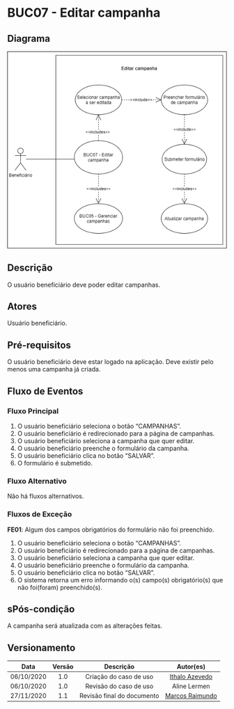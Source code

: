 # BUC07 - Editar campanha

## Diagrama

![BUC07](../../../../assets/images/casosDeUso/BUC07.png)

## Descrição

O usuário beneficiário deve poder editar campanhas.

## Atores

Usuário beneficiário.

## Pré-requisitos

O usuário beneficiário deve estar logado na aplicação.
Deve existir pelo menos uma campanha já criada.

## Fluxo de Eventos

### Fluxo Principal

1. O usuário beneficiário seleciona o botão “CAMPANHAS”.
2. O usuário beneficiário é redirecionado para a página de campanhas.
3. O usuário beneficiário seleciona a campanha que quer editar.
4. O usuário beneficiário preenche o formulário da campanha.
5. O usuário beneficiário clica no botão “SALVAR”.
6. O formulário é submetido.

### Fluxo Alternativo

Não há fluxos alternativos.

### Fluxos de Exceção

**FE01**: Algum dos campos obrigatórios do formulário não foi preenchido.
1. O usuário beneficiário seleciona o botão “CAMPANHAS”.
2. O usuário beneficiário é redirecionado para a página de campanhas.
3. O usuário beneficiário seleciona a campanha que quer editar.
4. O usuário beneficiário preenche o formulário da campanha.
5. O usuário beneficiário clica no botão “SALVAR”.
6. O sistema retorna um erro informando o(s) campo(s) obrigatório(s) que não foi(foram) preenchido(s).

## sPós-condição

A campanha será atualizada com as alterações feitas.

## Versionamento
|    Data    | Versão |                        Descrição                         |                            Autor(es)                             |
| :--------: | :----: | :------------------------------------------------------: | :--------------------------------------------------------------: |
| 06/10/2020 | 1.0 | Criação do caso de uso | [Ithalo Azevedo](https://github.com/ithaloazevedo) |
| 06/10/2020 | 1.0 | Revisão do caso de uso | Aline Lermen |
| 27/11/2020 | 1.1 | Revisão final do documento | [Marcos Raimundo](https://github.com/MarcosFloresta) |
